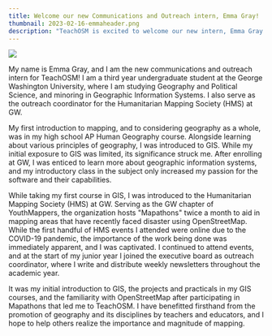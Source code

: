 ```yaml
---
title: Welcome our new Communications and Outreach intern, Emma Gray!
thumbnail: 2023-02-16-emmaheader.png
description: "TeachOSM is excited to welcome our new intern, Emma Gray. Emma will be assisting with Communications and Outreach through May 2023. Get to know her in this latest blog post."
---
```

![](../../../assets/images/blog/2023-02-16-emmaheader.png)

My name is Emma Gray, and I am the new communications and outreach intern for TeachOSM! I am a third year undergraduate student at the George Washington University, where I am studying Geography and Political Science, and minoring in Geographic Information Systems. I also serve as the outreach coordinator for the Humanitarian Mapping Society (HMS) at GW.

My first introduction to mapping, and to considering geography as a whole, was in my high school AP Human Geography course. Alongside learning about various principles of geography, I was introduced to GIS. While my initial exposure to GIS was limited, its significance struck me. After enrolling at GW, I was enticed to learn more about geographic information systems, and my introductory class in the subject only increased my passion for the software and their capabilities.

While taking my first course in GIS, I was introduced to the Humanitarian Mapping Society (HMS) at GW. Serving as the GW chapter of YouthMappers, the organization hosts "Mapathons" twice a month to aid in mapping areas that have recently faced disaster using OpenStreetMap. While the first handful of HMS events I attended were online due to the COVID-19 pandemic, the importance of the work being done was immediately apparent, and I was captivated. I continued to attend events, and at the start of my junior year I joined the executive board as outreach coordinator, where I write and distribute weekly newsletters throughout the academic year.

It was my initial introduction to GIS, the projects and practicals in my GIS courses, and the familiarity with OpenStreetMap after participating in Mapathons that led me to TeachOSM. I have benefitted firsthand from the promotion of geography and its disciplines by teachers and educators, and I hope to help others realize the importance and magnitude of mapping.
